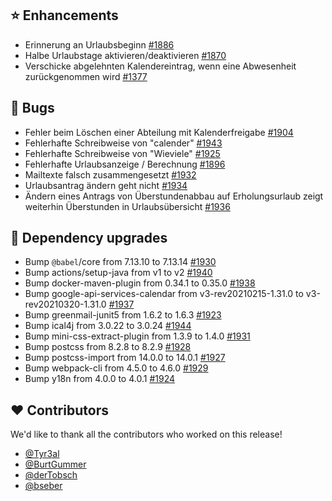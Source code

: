 ## ⭐ Enhancements

- Erinnerung an Urlaubsbeginn [#1886](https://github.com/synyx/urlaubsverwaltung/issues/1886)
- Halbe Urlaubstage aktivieren/deaktivieren [#1870](https://github.com/synyx/urlaubsverwaltung/issues/1870)
- Verschicke abgelehnten Kalendereintrag, wenn eine Abwesenheit zurückgenommen wird [#1377](https://github.com/synyx/urlaubsverwaltung/issues/1377)

## 🐞 Bugs

- Fehler beim Löschen einer Abteilung mit Kalenderfreigabe [#1904](https://github.com/synyx/urlaubsverwaltung/issues/1904)
- Fehlerhafte Schreibweise von "calender" [#1943](https://github.com/synyx/urlaubsverwaltung/pull/1943)
- Fehlerhafte Schreibweise von "Wieviele" [#1925](https://github.com/synyx/urlaubsverwaltung/pull/1925)
- Fehlerhafte Urlaubsanzeige / Berechnung [#1896](https://github.com/synyx/urlaubsverwaltung/issues/1896)
- Mailtexte falsch zusammengesetzt [#1932](https://github.com/synyx/urlaubsverwaltung/issues/1932)
- Urlaubsantrag ändern geht nicht [#1934](https://github.com/synyx/urlaubsverwaltung/issues/1934)
- Ändern eines Antrags von Überstundenabbau auf Erholungsurlaub zeigt weiterhin Überstunden in Urlaubsübersicht  [#1936](https://github.com/synyx/urlaubsverwaltung/issues/1936)

## 🔨 Dependency upgrades

- Bump `@babel`/core from 7.13.10 to 7.13.14 [#1930](https://github.com/synyx/urlaubsverwaltung/pull/1930)
- Bump actions/setup-java from v1 to v2 [#1940](https://github.com/synyx/urlaubsverwaltung/pull/1940)
- Bump docker-maven-plugin from 0.34.1 to 0.35.0 [#1938](https://github.com/synyx/urlaubsverwaltung/pull/1938)
- Bump google-api-services-calendar from v3-rev20210215-1.31.0 to v3-rev20210320-1.31.0 [#1937](https://github.com/synyx/urlaubsverwaltung/pull/1937)
- Bump greenmail-junit5 from 1.6.2 to 1.6.3 [#1923](https://github.com/synyx/urlaubsverwaltung/pull/1923)
- Bump ical4j from 3.0.22 to 3.0.24 [#1944](https://github.com/synyx/urlaubsverwaltung/pull/1944)
- Bump mini-css-extract-plugin from 1.3.9 to 1.4.0 [#1931](https://github.com/synyx/urlaubsverwaltung/pull/1931)
- Bump postcss from 8.2.8 to 8.2.9 [#1928](https://github.com/synyx/urlaubsverwaltung/pull/1928)
- Bump postcss-import from 14.0.0 to 14.0.1 [#1927](https://github.com/synyx/urlaubsverwaltung/pull/1927)
- Bump webpack-cli from 4.5.0 to 4.6.0 [#1929](https://github.com/synyx/urlaubsverwaltung/pull/1929)
- Bump y18n from 4.0.0 to 4.0.1 [#1924](https://github.com/synyx/urlaubsverwaltung/pull/1924)

## ❤️ Contributors

We'd like to thank all the contributors who worked on this release!

- [@Tyr3al](https://github.com/Tyr3al)
- [@BurtGummer](https://github.com/BurtGummer)
- [@derTobsch](https://github.com/derTobsch)
- [@bseber](https://github.com/bseber)
